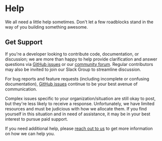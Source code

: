 # Help

We all need a little help sometimes. Don't let a few roadblocks stand in the way
of you building something awesome.

## Get Support

If you're a developer looking to contribute code, documentation, or discussion;
we are more than happy to help provide clarification and answer questions via
[GitHub issues][gh-issues] or our [community forum][google-group]. Regular
contributors may also be invited to join our Slack Group to streamline
discussion.

For bug reports and feature requests (including incomplete or confusing
documentation), [GitHub issues][gh-issues] continue to be your best avenue of
communication.

Complex issues specific to your organization/situation are still okay to post,
but they're less likely to receive a response. Unfortunately, we have limited
resources and must be judicious with how we allocate them. If you find yourself
in this situation and in need of assistance, it may be in your best interest to
pursue paid support.

If you need additional help, please [reach out to us](https://ohif.org/get-support) to get more information on
how we can help you.


[gh-issues]: https://github.com/OHIF/Viewers/issues/
[google-group]: https://groups.google.com/forum/#!forum/cornerstone-platform
